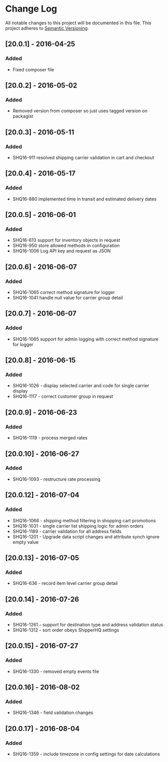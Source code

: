 # Change Log
All notable changes to this project will be documented in this file.
This project adheres to [Semantic Versioning](http://semver.org/).

## [20.0.1] - 2016-04-25
### Added
- Fixed composer file

## [20.0.2] - 2016-05-02
### Added
- Removed version from composer so just uses tagged version on packagist

## [20.0.3] - 2016-05-11
### Added
- SHQ16-911 resolved shipping carrier validation in cart and checkout

## [20.0.4] - 2016-05-17
### Added
- SHQ16-880 implemented time in transit and estimated delivery dates

## [20.0.5] - 2016-06-01
### Added
- SHQ16-613 support for inventory objects in request
- SHQ16-950 store allowed methods in configuration
- SHQ16-1006 Log API key and request as JSON

## [20.0.6] - 2016-06-07
### Added
- SHQ16-1065 correct method signature for logger
- SHQ16-1041 handle null value for carrier group detail

## [20.0.7] - 2016-06-07
### Added
- SHQ16-1065 support for admin logging with correct method signature for logger

## [20.0.8] - 2016-06-15
### Added
- SHQ16-1026 - display selected carrier and code for single carrier display
- SHQ16-1117 - correct customer group in request

## [20.0.9] - 2016-06-23
### Added
- SHQ16-1119 - process merged rates

## [20.0.10] - 2016-06-27
### Added
- SHQ16-1093 - restructure rate processing

## [20.0.12] - 2016-07-04
### Added
- SHQ16-1066 - shipping method filtering in shopping cart promotions
- SHQ16-1031 - single carrier list shipping logic for admin orders
- SHQ16-1189 - carrier validation for all address fields
- SHQ16-1201 - Upgrade data script changes and attribute synch ignore empty value

## [20.0.13] - 2016-07-05
### Added
- SHQ16-636 - record item level carrier group detail

## [20.0.14] - 2016-07-26
### Added
- SHQ16-1261 - support for destination type and address validation status
- SHQ16-1312 - sort order obeys ShipperHQ settings

## [20.0.15] - 2016-07-27
### Added
- SHQ16-1330 - removed empty events file

## [20.0.16] - 2016-08-02
### Added
- SHQ16-1346 - field validation changes

## [20.0.17] - 2016-08-04
### Added
- SHQ16-1359 - include timezone in config settings for date calculations